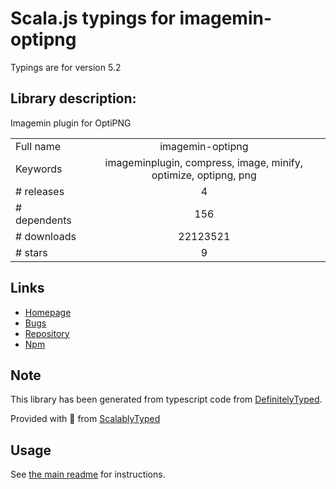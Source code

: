 
# Scala.js typings for imagemin-optipng

Typings are for version 5.2

## Library description:
Imagemin plugin for OptiPNG

|                    |                 |
| ------------------ | :-------------: |
| Full name          | imagemin-optipng |
| Keywords           | imageminplugin, compress, image, minify, optimize, optipng, png |
| # releases         | 4 |
| # dependents       | 156 |
| # downloads        | 22123521 |
| # stars            | 9 |

## Links
- [Homepage](https://github.com/imagemin/imagemin-optipng#readme)
- [Bugs](https://github.com/imagemin/imagemin-optipng/issues)
- [Repository](https://github.com/imagemin/imagemin-optipng)
- [Npm](https://www.npmjs.com/package/imagemin-optipng)
    


## Note
This library has been generated from typescript code from [DefinitelyTyped](https://definitelytyped.org).

Provided with :purple_heart: from [ScalablyTyped](https://github.com/oyvindberg/ScalablyTyped)

## Usage
See [the main readme](../../readme.md) for instructions.


